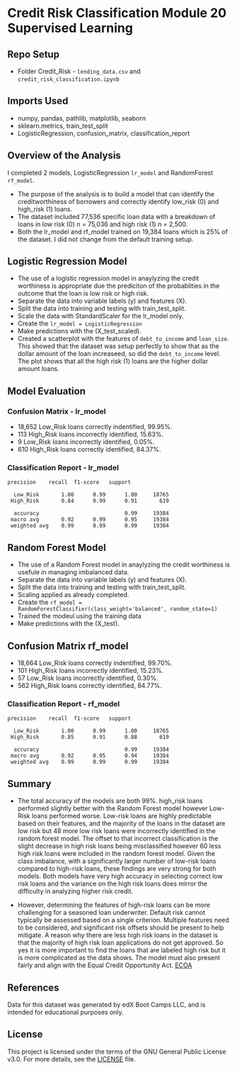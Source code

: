 # Credit Risk Classification Module 20 Supervised Learning

## Repo Setup

* Folder Credit_Risk - `lending_data.csv` and `credit_risk_classification.ipynb`

## Imports Used

* numpy, pandas, pathlib, matplotlib, seaborn
* sklearn.metrics, train_test_split
* LogisticRegression, confusion_matrix, classification_report

## Overview of the Analysis

I completed 2 models, LogisticRegression `lr_model` and RandomForest `rf_model`.

* The purpose of the analysis is to build a model that can identify the creditworthiness of borrowers and correctly identify low_risk (0) and high_risk (1) loans.
* The dataset included 77,536 specific loan data with a breakdown of loans in low risk (0) n = 75,036 and high risk (1) n = 2,500.
* Both the lr_model and rf_model trained on 19,384 loans which is 25% of the dataset. I did not change from the default training setup.

## Logistic Regression Model

* The use of a logistic regression model in anaylyzing the credit worthiness is appropriate due the prediciton of the probablities in the outcome that the loan is low risk or high risk.
* Separate the data into variable labels (y) and features (X).
* Split the data into training and testing with train_test_split.
* Scale the data with StandardScaler for the lr_model only.
* Create the `lr_model = LogisticRegression`
* Make predictions with the (X_test_scaled).
* Created a scatterplot with the features of `debt_to_income` and `loan_size`. This showed that the dataset was setup perfectly to show that as the dollar amount of the loan increaseed, so did the `debt_to_income` level. The plot shows that all the high risk (1) loans are the higher dollar amount loans.

## Model Evaluation

### Confusion Matrix - lr_model

* 18,652 Low_Risk loans correctly indentified, 99.95%.
* 113 High_Risk loans incorrectly identified, 15.63%.
* 9 Low_Risk loans incorrectly identified, 0.05%.
* 610 High_Risk loans correctly identified, 84.37%.

### Classification Report - lr_model

```plaintext
precision    recall  f1-score   support

  Low_Risk       1.00      0.99      1.00     18765
 High_Risk       0.84      0.99      0.91       619

  accuracy                           0.99     19384
 macro avg       0.92      0.99      0.95     19384
 weighted avg    0.99      0.99      0.99     19384
```

## Random Forest Model

* The use of a Random Forest model in anaylyzing the credit worthiness is usefule in managing imbalanced data.
* Separate the data into variable labels (y) and features (X).
* Split the data into training and testing with train_test_split.
* Scaling applied as already completed.
* Create the `rf_model = RandomForestClassifier(class_weight='balanced', random_state=1)`
* Trained the modeul using the training data
* Make predictions with the (X_test).

## Confusion Matrix rf_model

* 18,664 Low_Risk loans correctly indentified, 99.70%.
* 101 High_Risk loans incorrectly identified, 15.23%.
* 57 Low_Risk loans incorrectly identified, 0.30%.
* 562 High_Risk loans correctly identified, 84.77%.

### Classification Report - rf_model

```plaintext
precision    recall  f1-score   support

  Low_Risk       1.00      0.99      1.00     18765
 High_Risk       0.85      0.91      0.88       619

  accuracy                           0.99     19384
 macro avg       0.92      0.95      0.94     19384
 weighted avg    0.99      0.99      0.99     19384
```

## Summary

* The total accuracy of the models are both 99%. high_risk loans performed slightly better with the Random Forest model however Low-Risk loans performed worse. Low-risk loans are highly predictable based on their features, and the majority of the loans in the dataset are low risk but 48 more low risk loans were incorrectly identified in the random forest model. The offset to that incorrect classification is the slight decrease in high risk loans being misclassified however 60 less high risk loans were included in the random forest model. Given the class imbalance, with a significantly larger number of low-risk loans compared to high-risk loans, these findings are very strong for both models. Both models have very high accuracy in selecting correct low risk loans and the variance on the high risk loans does mirror the difficulty in analyzing higher risk credit.

* However, determining the features of high-risk loans can be more challenging for a seasoned loan underwriter. Default risk cannot typically be assessed based on a single criterion. Multiple features need to be considered, and significant risk offsets should be present to help mitigate. A reason why there are less high risk loans in the dataset is that the majority of high risk loan applications do not get approved. So yes it is more important to find the loans that are labeled high risk but it is more complicated as the data shows. The model must also present fairly and align with the Equal Credit Opportunity Act.
[ECOA](https://www.fdic.gov/resources/supervision-and-examinations/consumer-compliance-examination-manual/documents/5/v-7-1.pdf)

## References

Data for this dataset was generated by edX Boot Camps LLC, and is intended for educational purposes only.

## License

This project is licensed under the terms of the GNU General Public License v3.0. For more details, see the [LICENSE](https://www.gnu.org/licenses/gpl-3.0.en.html) file.
